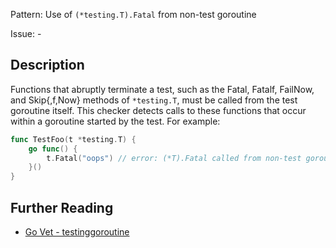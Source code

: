 Pattern: Use of `(*testing.T).Fatal` from non-test goroutine

Issue: -

## Description

Functions that abruptly terminate a test, such as the Fatal, Fatalf, FailNow, and Skip{,f,Now} methods of `*testing.T`, must be called from the test goroutine itself. This checker detects calls to these functions that occur within a goroutine started by the test. For example:

```go
func TestFoo(t *testing.T) {
    go func() {
        t.Fatal("oops") // error: (*T).Fatal called from non-test goroutine
    }()
}
```


## Further Reading

* [Go Vet - testinggoroutine](https://golang.org/cmd/vet/)
